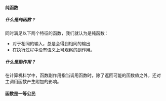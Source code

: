 #### 纯函数

##### 什么是纯函数？

同时满足以下两个特征的函数，我们就认为是纯函数：

- 对于相同的输入，总是会得到相同的输出
- 在执行过程中没有语义上可观察的副作用。

##### 什么是副作用？

在计算机科学中，函数副作用指当调用函数时，除了返回可能的函数值之外，还对主调用函数产生附加的影响。

#### 函数是一等公民 
